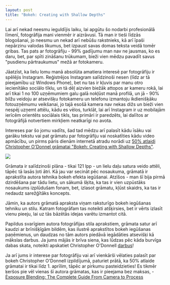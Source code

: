 ```yaml
---
layout: post
title: "Bokeh: Creating with Shallow Depths"
---
```


Lai arī nekad neesmu ieguldījis laiku, lai apgūtu šo nodarbi profesionālā līmenī, fotogrāfija mani vienmēr ir aizrāvusi. Tā man ir tieši līdzās blogošanai, jo neesmu un nekad arī nebūšu rakstnieks, kā arī īpaši nepārzinu valodas likumus, bet izpaust savas domas teksta veidā tomēr gribas. Tas pats ar fotogrāfiju - 99% gadījumu man nav ne jausmas, ko es daru, bet, par spīti zināšanu trūkumam, bieži vien mēdzu pavadīt savus "pusdienu pārtraukumus" mežā ar fotokameru.

Jāatzīst, ka lielu lomu manā absolūta amatiera interesē par fotogrāfiju ir spēlējis Instagram. Reģistrējos Instagram salīdzinoši nesen (līdz ar tā pieejamību uz Windows Phone), bet nu tas ir kļuvis par manu otro iecienītāko sociālo tīklu, un tā dēļ aizvien biežāk attopos ar kameru rokā, lai arī tikai 1 no 100 uzņēmumiem galu galā nokļūst manā profilā, un jā - 90% bilžu veidoju ar atsevišķu fotokameru un telefonu izmantoju ikdienišķāku fotouzņēmumu veikšanai, jo tajā esošā kamera nav nekas dižs un bieži vien nespēj uzņemt attēlu, kādu es vēlos, turklāt, lai arī Instagram ir uz mobilajām ierīcēm orientēts sociālais tikls, tas primāri ir paredzēts, lai dalītos ar fotogrāfijā notvertiem mirkļiem neatkarīgi no avota.

Intereses par šo jomu vadīts, šad tad mēdzu arī palasīt kādu īsāku vai garāku tekstu vai pat grāmatu par fotogrāfiju vai noskatīties kādu video apmācību, un pirms pāris dienām internetā atradu norādi uz [50% atlaidi Christopher O'Donnel grāmatai "Bokeh: Creating with Shallow Depths"](http://christopherodonnellphotography.com/art-of-bokeh-guide-shallow-depths-landscape-photography/ "Bokeh: Creating with Shallow Depths eBook » Christopher O'Donnell").

![](/content/images/2014/May/bokeh-ebook.jpg)

Grāmata ir salīdzinoši plāna - tikai 121 lpp - un lielu daļu satura veido attēli, tāpēc tā lasās ļoti ātri. Kā jau var secināt pēc nosaukuma, grāmatā ir aprakstīta autora tehnika bokeh efekta iegūšanai. Atzīšos - man šī bija pirmā dzirdēšana par tādu lietu, un sākumā šķita, ka tas ir vien uzpūstāks nosaukums izplūdušam fonam, bet, izlasot grāmatu, kļūst skaidrs, ka tas ir nedaudz sarežģītāks koncepts.

Jāmin, ka autors grāmatā apraksta viņam raksturīgo bokeh iegūšanas tehniku un stilu. Katram fotogrāfam tas noteikti atšķirsies, bet ir vērts izlasīt vienu pieeju, lai uz tās bāzētās idejas varētu izmantot citā.

Papildus svarīgiem autora fotogrāfijas stila aprakstiem, grāmata satur arī kaudzi ar brīnišķīgām bildēm, kas ilustrē aprakstītos bokeh iegūšanas paņēmienus, un daudzas no tām autors piedāvā iegādāties atsevišķi kā mākslas darbus. Ja jums mājās ir brīva siena, kas lūdzas pēc kāda burvīga dabas skata, noteikti apskatiet Christopher O'Donnell [darbus](http://store.christopherodonnellphotography.com)!

Ja arī jums ir interese par fotogrāfiju vai arī vienkārši vēlaties palasīt par bokeh Christopher O'Donnell izpildījumā, paturiet prātā, ka 50% atlaide grāmatai ir tikai līdz 1. aprīlim, tāpēc ar pirkumu pasteidzieties! Es tikmēr ķeršos pie vēl vienas šī autora grāmatas, kas ir pieejama bez maksas, - [Exposure Blending: The Complete Guide From Camera to Process](http://christopherodonnellphotography.com/exposure-blending/ "Exposure Blending: The Complete Guide From Camera to Process - Christopher - Donnell » Christopher O'Donnell")
